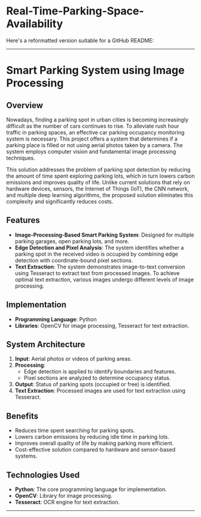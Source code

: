 # Real-Time-Parking-Space-Availability
Here's a reformatted version suitable for a GitHub README:

---

# Smart Parking System using Image Processing

## Overview

Nowadays, finding a parking spot in urban cities is becoming increasingly difficult as the number of cars continues to rise. To alleviate rush hour traffic in parking spaces, an effective car parking occupancy monitoring system is necessary. This project offers a system that determines if a parking place is filled or not using aerial photos taken by a camera. The system employs computer vision and fundamental image processing techniques.

This solution addresses the problem of parking spot detection by reducing the amount of time spent exploring parking lots, which in turn lowers carbon emissions and improves quality of life. Unlike current solutions that rely on hardware devices, sensors, the Internet of Things (IoT), the CNN network, and multiple deep learning algorithms, the proposed solution eliminates this complexity and significantly reduces costs.

## Features

- **Image-Processing-Based Smart Parking System**: Designed for multiple parking garages, open parking lots, and more.
- **Edge Detection and Pixel Analysis**: The system identifies whether a parking spot in the received video is occupied by combining edge detection with coordinate-bound pixel sections.
- **Text Extraction**: The system demonstrates image-to-text conversion using Tesseract to extract text from processed images. To achieve optimal text extraction, various images undergo different levels of image processing.

## Implementation

- **Programming Language**: Python
- **Libraries**: OpenCV for image processing, Tesseract for text extraction.

## System Architecture

1. **Input**: Aerial photos or videos of parking areas.
2. **Processing**:
   - Edge detection is applied to identify boundaries and features.
   - Pixel sections are analyzed to determine occupancy status.
3. **Output**: Status of parking spots (occupied or free) is identified.
4. **Text Extraction**: Processed images are used for text extraction using Tesseract.

## Benefits

- Reduces time spent searching for parking spots.
- Lowers carbon emissions by reducing idle time in parking lots.
- Improves overall quality of life by making parking more efficient.
- Cost-effective solution compared to hardware and sensor-based systems.

## Technologies Used

- **Python**: The core programming language for implementation.
- **OpenCV**: Library for image processing.
- **Tesseract**: OCR engine for text extraction.

---

